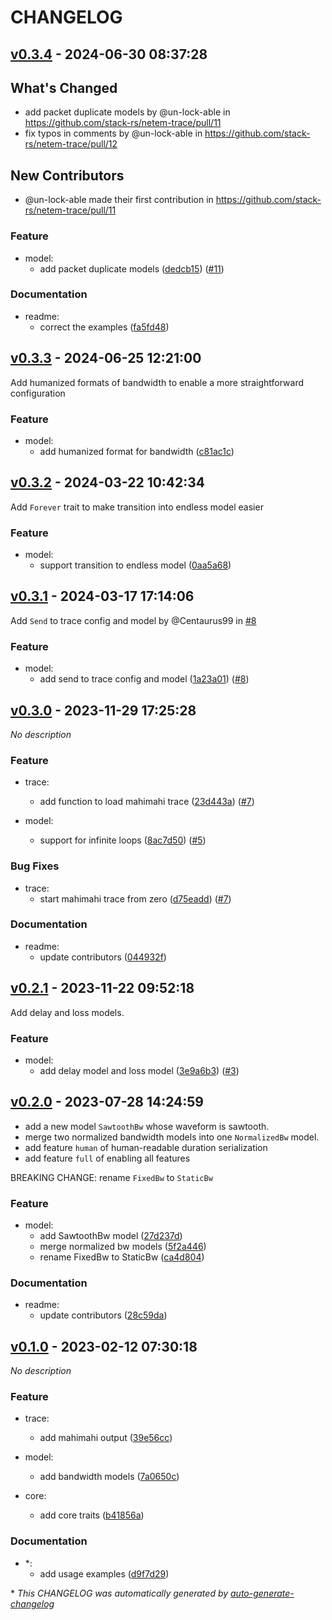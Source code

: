 # CHANGELOG

## [v0.3.4](https://github.com/stack-rs/netem-trace/releases/tag/v0.3.4) - 2024-06-30 08:37:28

## What's Changed

* add packet duplicate models by @un-lock-able in https://github.com/stack-rs/netem-trace/pull/11
* fix typos in comments by @un-lock-able in https://github.com/stack-rs/netem-trace/pull/12

## New Contributors

* @un-lock-able made their first contribution in https://github.com/stack-rs/netem-trace/pull/11

### Feature

- model:
  - add packet duplicate models ([dedcb15](https://github.com/stack-rs/netem-trace/commit/dedcb15b180db3043fbf901d7b31358e0c347032)) ([#11](https://github.com/stack-rs/netem-trace/pull/11))

### Documentation

- readme:
  - correct the examples ([fa5fd48](https://github.com/stack-rs/netem-trace/commit/fa5fd48752c686e05cec3998c8d3385b25c0a4a6))

## [v0.3.3](https://github.com/stack-rs/netem-trace/releases/tag/v0.3.3) - 2024-06-25 12:21:00

Add humanized formats of bandwidth to enable a more straightforward configuration

### Feature

- model:
  - add humanized format for bandwidth ([c81ac1c](https://github.com/stack-rs/netem-trace/commit/c81ac1c4f33e31a32d269feba135ef4f23853343))

## [v0.3.2](https://github.com/stack-rs/netem-trace/releases/tag/v0.3.2) - 2024-03-22 10:42:34

Add `Forever` trait to make transition into endless model easier

### Feature

- model:
  - support transition to endless model ([0aa5a68](https://github.com/stack-rs/netem-trace/commit/0aa5a685ade35e462025ac78cac13a9127514319))

## [v0.3.1](https://github.com/stack-rs/netem-trace/releases/tag/v0.3.1) - 2024-03-17 17:14:06

Add `Send` to trace config and model by @Centaurus99 in [#8](https://github.com/stack-rs/netem-trace/pull/8)

### Feature

- model:
  - add send to trace config and model ([1a23a01](https://github.com/stack-rs/netem-trace/commit/1a23a01aa05adbf4f253bbca087af6d17cdad0b2)) ([#8](https://github.com/stack-rs/netem-trace/pull/8))

## [v0.3.0](https://github.com/stack-rs/netem-trace/releases/tag/v0.3.0) - 2023-11-29 17:25:28

*No description*

### Feature

- trace:
  - add function to load mahimahi trace ([23d443a](https://github.com/stack-rs/netem-trace/commit/23d443a59ab6f97c77e28d56bc47477ca322d06f)) ([#7](https://github.com/stack-rs/netem-trace/pull/7))

- model:
  - support for infinite loops ([8ac7d50](https://github.com/stack-rs/netem-trace/commit/8ac7d50f14373453e0b429b5eaf472372b089a72)) ([#5](https://github.com/stack-rs/netem-trace/pull/5))

### Bug Fixes

- trace:
  - start mahimahi trace from zero ([d75eadd](https://github.com/stack-rs/netem-trace/commit/d75eaddfd78e75e7e7bd0e246e0c460f629e5810)) ([#7](https://github.com/stack-rs/netem-trace/pull/7))

### Documentation

- readme:
  - update contributors ([044932f](https://github.com/stack-rs/netem-trace/commit/044932f6e8ca1e7953a8da7179ff077e1cf5daaa))

## [v0.2.1](https://github.com/stack-rs/netem-trace/releases/tag/v0.2.1) - 2023-11-22 09:52:18

Add delay and loss models.

### Feature

- model:
  - add delay model and loss model ([3e9a6b3](https://github.com/stack-rs/netem-trace/commit/3e9a6b3f0fd08c77d6a7fd01b18d7b61d50a2b2d)) ([#3](https://github.com/stack-rs/netem-trace/pull/3))

## [v0.2.0](https://github.com/stack-rs/netem-trace/releases/tag/v0.2.0) - 2023-07-28 14:24:59

- add a new model `SawtoothBw` whose waveform is sawtooth.
- merge two normalized bandwidth models into one `NormalizedBw` model.
- add feature `human` of human-readable duration serialization
- add feature `full` of enabling all features

BREAKING CHANGE: rename `FixedBw` to `StaticBw`

### Feature

- model:
  - add SawtoothBw model ([27d237d](https://github.com/stack-rs/netem-trace/commit/27d237d40c20838818665907615a97dfdde05018))
  - merge normalized bw models ([5f2a446](https://github.com/stack-rs/netem-trace/commit/5f2a4460243939991ded7c300852effecc52fb4d))
  - rename FixedBw to StaticBw ([ca4d804](https://github.com/stack-rs/netem-trace/commit/ca4d80489f77a2b43a290fc50d26474e2793a6f4))

### Documentation

- readme:
  - update contributors ([28c59da](https://github.com/stack-rs/netem-trace/commit/28c59dac3cef8b928ee0c28e73e55d8a4918b677))

## [v0.1.0](https://github.com/stack-rs/netem-trace/releases/tag/v0.1.0) - 2023-02-12 07:30:18

*No description*

### Feature

- trace:
  - add mahimahi output ([39e56cc](https://github.com/stack-rs/netem-trace/commit/39e56cc9838dd4ccc709d484532ff80d8bc36e12))

- model:
  - add bandwidth models ([7a0650c](https://github.com/stack-rs/netem-trace/commit/7a0650caa5125834b265d4ac257f308f4eeae0e8))

- core:
  - add core traits ([b41856a](https://github.com/stack-rs/netem-trace/commit/b41856a83d8e9d2cb45a0907e55f5ab4987ecde2))

### Documentation

- *:
  - add usage examples ([d9f7d29](https://github.com/stack-rs/netem-trace/commit/d9f7d29ed2f88e2ef5019cbf44e06b08bf6fb905))

\* *This CHANGELOG was automatically generated by [auto-generate-changelog](https://github.com/BobAnkh/auto-generate-changelog)*
